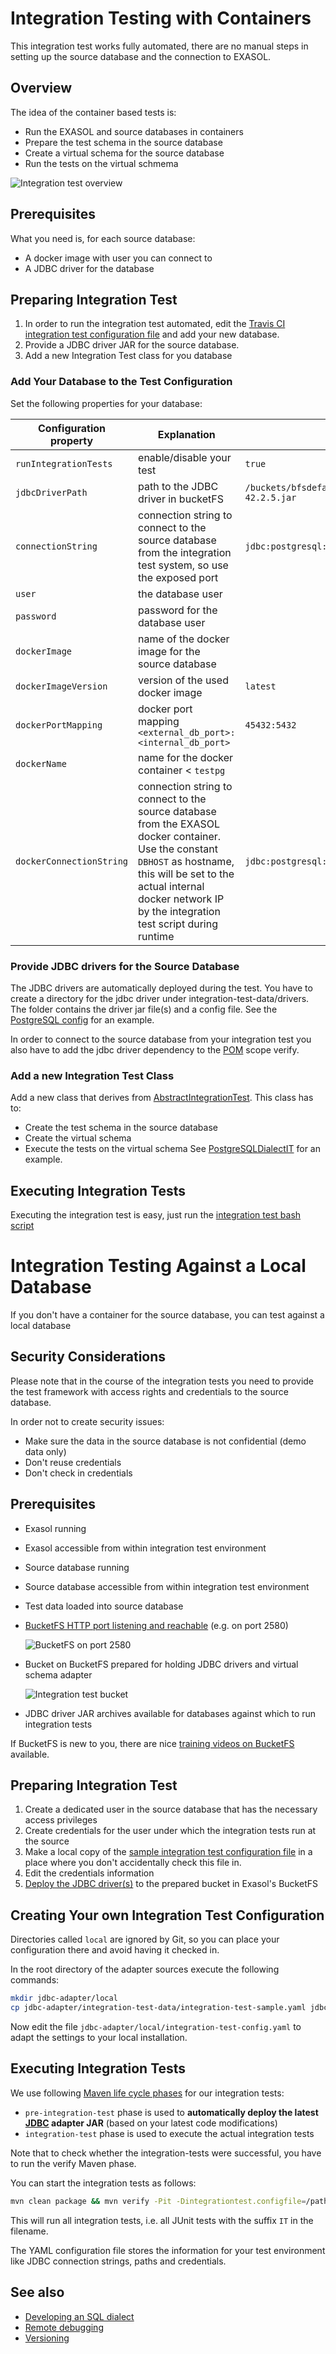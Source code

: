 # Integration Testing with Containers

This integration test works fully automated, there are no manual steps in setting up the source database and the connection to EXASOL.

## Overview

The idea of the container based tests is:
* Run the EXASOL and source databases in containers
* Prepare the test schema in the source database
* Create a virtual schema for the source database
* Run the tests on the virtual schmema

![Integration test overview](../../images/integrationtest_overview.png)

## Prerequisites

What you need is, for each source database:

* A docker image with user you can connect to
* A JDBC driver for the database

## Preparing Integration Test

1. In order to run the integration test automated, edit the  [Travis CI integration test configuration file](../../../jdbc-adapter/integration-test-data/integration-test-travis.yaml) and add your new database.
2. Provide a JDBC driver JAR for the source database.
3. Add a new Integration Test class for you database

### Add Your Database to the Test Configuration
Set the following properties for your database:

| Configuration property   | Explanation | Example |
|--------------------------|-------------|---------|
| `runIntegrationTests`    | enable/disable your test | `true` |
| `jdbcDriverPath`         | path to the JDBC driver in bucketFS | `/buckets/bfsdefault/default/drivers/jdbc/POSTGRESQL/postgresql-42.2.5.jar`|
| `connectionString`       | connection string to connect to the source database from the integration test system, so use the exposed port | `jdbc:postgresql://localhost:45432/postgres` |
| `user`                   | the database user | |
| `password`               | password for the database user| |
| `dockerImage`            | name of the docker image for the source database | |
| `dockerImageVersion`     | version of the used docker image | `latest` |
| `dockerPortMapping`      | docker port mapping `<external_db_port>:<internal_db_port>` | `45432:5432` |
| `dockerName`             | name for the docker container < `testpg` |
| `dockerConnectionString` | connection string to connect to the source database from the EXASOL docker container. Use the constant `DBHOST` as hostname, this will be set to the actual internal docker network IP by the integration test script during runtime | `jdbc:postgresql://DBHOST:5432/postgres` |

### Provide JDBC drivers for the Source Database

The JDBC drivers are automatically deployed during the test. You have to create a directory for the jdbc driver under integration-test-data/drivers. The folder contains the driver jar file(s) and a config file. See the [PostgreSQL config](../../jdbc-adapter/integration-test-data/drivers/POSTGRESQL/settings.cfg) for an example.

In order to connect to the source database from your integration test you also have to add the jdbc driver dependency to the [POM](../../../jdbc-adapter/virtualschema-jdbc-adapter/pom.xml) scope verify.

### Add a new Integration Test Class

Add a new class that derives from [AbstractIntegrationTest](../../../jdbc-adapter/virtualschema-jdbc-adapter/src/test/java/com/exasol/adapter/dialects/AbstractIntegrationTest.java). This class has to:
* Create the test schema in the source database
* Create the virtual schema
* Execute the tests on the virtual schema
See [PostgreSQLDialectIT](../../../jdbc-adapter/virtualschema-jdbc-adapter/src/test/java/com/exasol/adapter/dialects/postgresql/PostgreSQLSqlDialectIT.java) for an example.

## Executing Integration Tests

Executing the integration test is easy, just run the [integration test bash script](../../../jdbc-adapter/integration-test-data/run_integration_tests.sh)

# Integration Testing Against a Local Database

If you don't have a container for the source database, you can test against a local database

## Security Considerations

Please note that in the course of the integration tests you need to provide the test framework with access rights and credentials to the source database. 

In order not to create security issues:

* Make sure the data in the source database is not confidential (demo data only)
* Don't reuse credentials
* Don't check in credentials

## Prerequisites

* Exasol running
* Exasol accessible from within integration test environment
* Source database running
* Source database accessible from within integration test environment
* Test data loaded into source database
* [BucketFS HTTP port listening and reachable](https://www.exasol.com/support/browse/SOL-503?src=confmacro) (e.g. on port 2580)

  ![BucketFS on port 2580](../../images/Screenshot_BucketFS_default_service.png)
  
* Bucket on BucketFS prepared for holding JDBC drivers and virtual schema adapter

  ![Integration test bucket](../../images/Screenshot_bucket_for_JARs.png)

* JDBC driver JAR archives available for databases against which to run integration tests

If BucketFS is new to you, there are nice [training videos on BucketFS](https://www.exasol.com/portal/display/TRAINING/BucketFS) available.

## Preparing Integration Test

1. Create a dedicated user in the source database that has the necessary access privileges 
2. Create credentials for the user under which the integration tests run at the source
3. Make a local copy of the [sample integration test configuration file](../../../jdbc-adapter/integration-test-data/integration-test-sample.yaml) in a place where you don't accidentally check this file in.
4. Edit the credentials information
5. [Deploy the JDBC driver(s)](../../user-guide/deploying_the_virtual_schema_adapter.md#deploying-jdbc-driver-files) to the prepared bucket in Exasol's BucketFS       

## Creating Your own Integration Test Configuration

Directories called `local` are ignored by Git, so you can place your configuration there and avoid having it checked in.

In the root directory of the adapter sources execute the following commands:

```bash
mkdir jdbc-adapter/local
cp jdbc-adapter/integration-test-data/integration-test-sample.yaml jdbc-adapter/local/integration-test-config.yaml
```

Now edit the file `jdbc-adapter/local/integration-test-config.yaml` to adapt the settings to your local installation.

## Executing Integration Tests

We use following [Maven life cycle phases](https://maven.apache.org/guides/introduction/introduction-to-the-lifecycle.html) for our integration tests:

* `pre-integration-test` phase is used to **automatically deploy the latest [JDBC](https://www.exasol.com/support/secure/attachment/66315/EXASOL_JDBC-6.1.rc1.tar.gz) adapter JAR** (based on your latest code modifications)
* `integration-test` phase is used to execute the actual integration tests

Note that to check whether the integration-tests were successful, you have to run the verify Maven phase.

You can start the integration tests as follows:

```bash
mvn clean package && mvn verify -Pit -Dintegrationtest.configfile=/path/to/your/integration-test-config.yaml
```

This will run all integration tests, i.e. all JUnit tests with the suffix `IT` in the filename.

The YAML configuration file stores the information for your test environment like JDBC connection strings, paths and credentials.

## See also

* [Developing an SQL dialect](developing_a_dialect.md)
* [Remote debugging](../remote_debugging.md)
* [Versioning](../versioning.md)